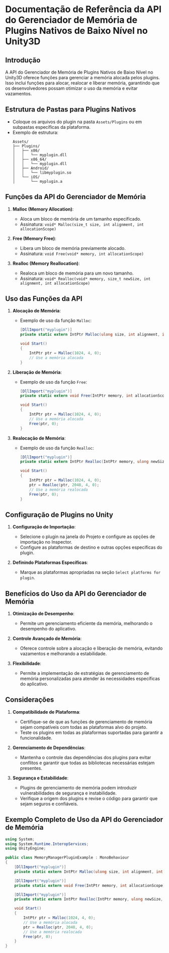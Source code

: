 
# Documentação de Referência da API do Gerenciador de Memória de Plugins Nativos de Baixo Nível no Unity3D

## Introdução

A API do Gerenciador de Memória de Plugins Nativos de Baixo Nível no Unity3D oferece funções para gerenciar a memória alocada pelos plugins. Isso inclui funções para alocar, realocar e liberar memória, garantindo que os desenvolvedores possam otimizar o uso da memória e evitar vazamentos.

## Estrutura de Pastas para Plugins Nativos

- Coloque os arquivos do plugin na pasta `Assets/Plugins` ou em subpastas específicas da plataforma.
- Exemplo de estrutura:
  ```
  Assets/
  ├── Plugins/
  │   ├── x86/
  │   │   └── myplugin.dll
  │   ├── x86_64/
  │   │   └── myplugin.dll
  │   ├── Android/
  │   │   └── libmyplugin.so
  │   └── iOS/
  │       └── myplugin.a
  ```

## Funções da API do Gerenciador de Memória

1. **Malloc (Memory Allocation)**:
   - Aloca um bloco de memória de um tamanho especificado.
   - Assinatura: `void* Malloc(size_t size, int alignment, int allocationScope)`

2. **Free (Memory Free)**:
   - Libera um bloco de memória previamente alocado.
   - Assinatura: `void Free(void* memory, int allocationScope)`

3. **Realloc (Memory Reallocation)**:
   - Realoca um bloco de memória para um novo tamanho.
   - Assinatura: `void* Realloc(void* memory, size_t newSize, int alignment, int allocationScope)`

## Uso das Funções da API

1. **Alocação de Memória**:
   - Exemplo de uso da função `Malloc`:
     ```csharp
     [DllImport("myplugin")]
     private static extern IntPtr Malloc(ulong size, int alignment, int allocationScope);

     void Start()
     {
         IntPtr ptr = Malloc(1024, 4, 0);
         // Use a memória alocada
     }
     ```

2. **Liberação de Memória**:
   - Exemplo de uso da função `Free`:
     ```csharp
     [DllImport("myplugin")]
     private static extern void Free(IntPtr memory, int allocationScope);

     void Start()
     {
         IntPtr ptr = Malloc(1024, 4, 0);
         // Use a memória alocada
         Free(ptr, 0);
     }
     ```

3. **Realocação de Memória**:
   - Exemplo de uso da função `Realloc`:
     ```csharp
     [DllImport("myplugin")]
     private static extern IntPtr Realloc(IntPtr memory, ulong newSize, int alignment, int allocationScope);

     void Start()
     {
         IntPtr ptr = Malloc(1024, 4, 0);
         ptr = Realloc(ptr, 2048, 4, 0);
         // Use a memória realocada
         Free(ptr, 0);
     }
     ```

## Configuração de Plugins no Unity

1. **Configuração de Importação**:
   - Selecione o plugin na janela do Projeto e configure as opções de importação no Inspector.
   - Configure as plataformas de destino e outras opções específicas do plugin.

2. **Definindo Plataformas Específicas**:
   - Marque as plataformas apropriadas na seção `Select platforms for plugin`.

## Benefícios do Uso da API do Gerenciador de Memória

1. **Otimização de Desempenho**:
   - Permite um gerenciamento eficiente da memória, melhorando o desempenho do aplicativo.

2. **Controle Avançado de Memória**:
   - Oferece controle sobre a alocação e liberação de memória, evitando vazamentos e melhorando a estabilidade.

3. **Flexibilidade**:
   - Permite a implementação de estratégias de gerenciamento de memória personalizadas para atender às necessidades específicas do aplicativo.

## Considerações

1. **Compatibilidade de Plataforma**:
   - Certifique-se de que as funções de gerenciamento de memória sejam compatíveis com todas as plataformas alvo do projeto.
   - Teste os plugins em todas as plataformas suportadas para garantir a funcionalidade.

2. **Gerenciamento de Dependências**:
   - Mantenha o controle das dependências dos plugins para evitar conflitos e garantir que todas as bibliotecas necessárias estejam presentes.

3. **Segurança e Estabilidade**:
   - Plugins de gerenciamento de memória podem introduzir vulnerabilidades de segurança e instabilidade.
   - Verifique a origem dos plugins e revise o código para garantir que sejam seguros e confiáveis.

## Exemplo Completo de Uso da API do Gerenciador de Memória

```csharp
using System;
using System.Runtime.InteropServices;
using UnityEngine;

public class MemoryManagerPluginExample : MonoBehaviour
{
    [DllImport("myplugin")]
    private static extern IntPtr Malloc(ulong size, int alignment, int allocationScope);

    [DllImport("myplugin")]
    private static extern void Free(IntPtr memory, int allocationScope);

    [DllImport("myplugin")]
    private static extern IntPtr Realloc(IntPtr memory, ulong newSize, int alignment, int allocationScope);

    void Start()
    {
        IntPtr ptr = Malloc(1024, 4, 0);
        // Use a memória alocada
        ptr = Realloc(ptr, 2048, 4, 0);
        // Use a memória realocada
        Free(ptr, 0);
    }
}
```

